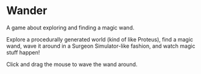 # Wander
A game about exploring and finding a magic wand.

Explore a procedurally generated world (kind of like Proteus), find a magic wand, wave it around in a Surgeon Simulator-like fashion, and watch magic stuff happen!

Click and drag the mouse to wave the wand around.
